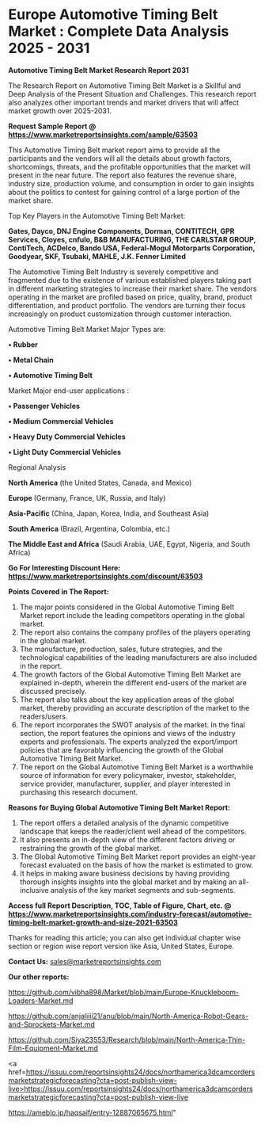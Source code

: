 # Europe Automotive Timing Belt Market : Complete Data Analysis 2025 - 2031

<strong>Automotive Timing Belt Market Research Report 2031</strong>

The Research Report on Automotive Timing Belt Market is a Skillful and Deep Analysis of the Present Situation and Challenges. This research report also analyzes other important trends and market drivers that will affect market growth over 2025-2031.

<strong>Request Sample Report @ <a href=https://www.marketreportsinsights.com/sample/63503>https://www.marketreportsinsights.com/sample/63503</a></strong>

This Automotive Timing Belt market report aims to provide all the participants and the vendors will all the details about growth factors, shortcomings, threats, and the profitable opportunities that the market will present in the near future. The report also features the revenue share, industry size, production volume, and consumption in order to gain insights about the politics to contest for gaining control of a large portion of the market share.

Top Key Players in the Automotive Timing Belt Market:

<strong>Gates, Dayco, DNJ Engine Components, Dorman, CONTITECH, GPR Services, Cloyes, cnfulo, B&B MANUFACTURING, THE CARLSTAR GROUP, ContiTech, ACDelco, Bando USA, Federal-Mogul Motorparts Corporation, Goodyear, SKF, Tsubaki, MAHLE, J.K. Fenner Limited</strong>

The Automotive Timing Belt Industry is severely competitive and fragmented due to the existence of various established players taking part in different marketing strategies to increase their market share. The vendors operating in the market are profiled based on price, quality, brand, product differentiation, and product portfolio. The vendors are turning their focus increasingly on product customization through customer interaction.

Automotive Timing Belt Market Major Types are:

<strong>• Rubber

• Metal Chain

• Automotive Timing Belt</strong>

Market Major end-user applications :

<strong>• Passenger Vehicles

• Medium Commercial Vehicles

• Heavy Duty Commercial Vehicles

• Light Duty Commercial Vehicles</strong>

Regional Analysis

</u><strong><b>North America</b></strong> (the United States, Canada, and Mexico)

<strong><b>Europe </b></strong>(Germany, France, UK, Russia, and Italy)

<strong><b>Asia-Pacific</b></strong> (China, Japan, Korea, India, and Southeast Asia)

<strong><b>South America</b></strong> (Brazil, Argentina, Colombia, etc.)

<strong><b>The Middle East and Africa</b></strong> (Saudi Arabia, UAE, Egypt, Nigeria, and South Africa)

<strong>Go For Interesting Discount Here: <a href=https://www.marketreportsinsights.com/discount/63503>https://www.marketreportsinsights.com/discount/63503</a></strong>

<strong>Points Covered in The Report:</strong>
<ol>
  <li>The major points considered in the Global Automotive Timing Belt Market report include the leading competitors operating in the global market.</li>
  <li>The report also contains the company profiles of the players operating in the global market.</li>
  <li>The manufacture, production, sales, future strategies, and the technological capabilities of the leading manufacturers are also included in the report.</li>
  <li>The growth factors of the Global Automotive Timing Belt Market are explained in-depth, wherein the different end-users of the market are discussed precisely.</li>
  <li>The report also talks about the key application areas of the global market, thereby providing an accurate description of the market to the readers/users.</li>
  <li>The report incorporates the SWOT analysis of the market. In the final section, the report features the opinions and views of the industry experts and professionals. The experts analyzed the export/import policies that are favorably influencing the growth of the Global Automotive Timing Belt Market.</li>
  <li>The report on the Global Automotive Timing Belt Market is a worthwhile source of information for every policymaker, investor, stakeholder, service provider, manufacturer, supplier, and player interested in purchasing this research document.</li>
</ol>
<strong>Reasons for Buying Global Automotive Timing Belt Market Report:</strong>

<ol>
  <li>The report offers a detailed analysis of the dynamic competitive landscape that keeps the reader/client well ahead of the competitors.</li>
  <li>It also presents an in-depth view of the different factors driving or restraining the growth of the global market.</li>
  <li>The Global Automotive Timing Belt Market report provides an eight-year forecast evaluated on the basis of how the market is estimated to grow.</li>
  <li>It helps in making aware business decisions by having providing thorough insights insights into the global market and by making an all-inclusive analysis of the key market segments and sub-segments.</li>
</ol>
<strong>Access full Report Description, TOC, Table of Figure, Chart, etc. @ <a href=https://www.marketreportsinsights.com/industry-forecast/automotive-timing-belt-market-growth-and-size-2021-63503>https://www.marketreportsinsights.com/industry-forecast/automotive-timing-belt-market-growth-and-size-2021-63503</a></strong>


Thanks for reading this article; you can also get individual chapter wise section or region wise report version like Asia, United States, Europe.

<strong>Contact Us:</strong>
sales@marketreportsinsights.com

<strong>Our other reports:</strong>

<a href=https://github.com/vibha898/Market/blob/main/Europe-Knuckleboom-Loaders-Market.md>https://github.com/vibha898/Market/blob/main/Europe-Knuckleboom-Loaders-Market.md</a>

<a href=https://github.com/anjaliiii21/anu/blob/main/North-America-Robot-Gears-and-Sprockets-Market.md>https://github.com/anjaliiii21/anu/blob/main/North-America-Robot-Gears-and-Sprockets-Market.md</a>

<a href=https://github.com/Siya23553/Research/blob/main/North-America-Thin-Film-Equipment-Market.md>https://github.com/Siya23553/Research/blob/main/North-America-Thin-Film-Equipment-Market.md</a>

<a href=https://issuu.com/reportsinsights24/docs/northamerica3dcamcordersmarketstrategicforecasting?cta=post-publish-view-live>https://issuu.com/reportsinsights24/docs/northamerica3dcamcordersmarketstrategicforecasting?cta=post-publish-view-live</a>

<a href=https://ameblo.jp/haqsaif/entry-12887065675.html>https://ameblo.jp/haqsaif/entry-12887065675.html</a>"
